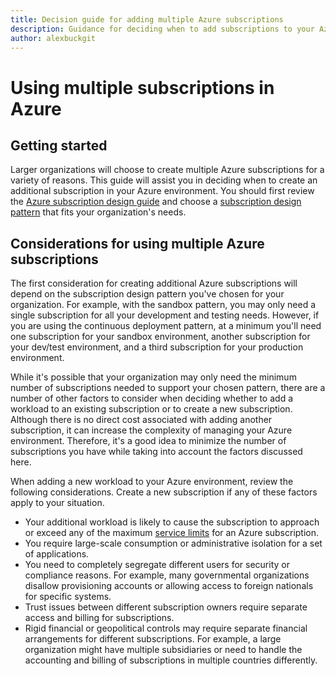 ```yaml
---
title: Decision guide for adding multiple Azure subscriptions
description: Guidance for deciding when to add subscriptions to your Azure environment
author: alexbuckgit
---
```


# Using multiple subscriptions in Azure

## Getting started

Larger organizations will choose to create multiple Azure subscriptions for a variety of reasons. This guide will assist you in deciding when to create an additional subscription in your Azure environment. You should first review the [Azure subscription design guide](./subscription.md) and choose a [subscription design pattern](./subscription-design.md) that fits your organization's needs.

## Considerations for using multiple Azure subscriptions

The first consideration for creating additional Azure subscriptions will depend on the subscription design pattern you've chosen for your organization. For example, with the sandbox pattern, you may only need a single subscription for all your development and testing needs. However, if you are using the continuous deployment pattern, at a minimum you'll need one subscription for your sandbox environment, another subscription for your dev/test environment, and a third subscription for your production environment.

While it's possible that your organization may only need the minimum number of subscriptions needed to support your chosen pattern, there are a number of other factors to consider when deciding whether to add a workload to an existing subscription or to create a new subscription. Although there is no direct cost associated with adding another subscription, it can increase the complexity of managing your Azure environment. Therefore, it's a good idea to minimize the number of subscriptions you have while taking into account the factors discussed here.

When adding a new workload to your Azure environment, review the following considerations. Create a new subscription if any of these factors apply to your situation.

- Your additional workload is likely to cause the subscription to approach or exceed any of the maximum [service limits][docs-subscription-limits] for an Azure subscription.
- You require large-scale consumption or administrative isolation for a set of applications.
- You need to completely segregate different users for security or compliance reasons. For example, many governmental organizations disallow provisioning accounts or allowing access to foreign nationals for specific systems.
- Trust issues between different subscription owners require separate access and billing for subscriptions.
- Rigid financial or geopolitical controls may require separate financial arrangements for different subscriptions. For example, a large organization might have multiple subsidiaries or need to handle the accounting and billing of subscriptions in multiple countries differently.

<!-- links -->
[docs-subscription-limits]: /azure/azure-subscription-service-limits
